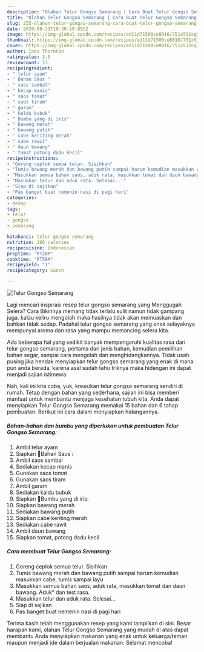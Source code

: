 ```yaml
---
description: "Olahan Telur Gongso Semarang | Cara Buat Telur Gongso Semarang Yang Mudah Dan Praktis"
title: "Olahan Telur Gongso Semarang | Cara Buat Telur Gongso Semarang Yang Mudah Dan Praktis"
slug: 255-olahan-telur-gongso-semarang-cara-buat-telur-gongso-semarang-yang-mudah-dan-praktis
date: 2020-08-31T10:30:19.895Z
image: https://img-global.cpcdn.com/recipes/ed11d71500ce8016/751x532cq70/telur-gongso-semarang-foto-resep-utama.jpg
thumbnail: https://img-global.cpcdn.com/recipes/ed11d71500ce8016/751x532cq70/telur-gongso-semarang-foto-resep-utama.jpg
cover: https://img-global.cpcdn.com/recipes/ed11d71500ce8016/751x532cq70/telur-gongso-semarang-foto-resep-utama.jpg
author: Inez Thornton
ratingvalue: 3.5
reviewcount: 13
recipeingredient:
- " telur ayam"
- " Bahan Saus "
- " saos sambal"
- " kecap manis"
- " saos tomat"
- " saos tiram"
- " garam"
- " kaldu bubuk"
- " Bumbu yang di iris"
- " bawang merah"
- " bawang putih"
- " cabe keriting merah"
- " cabe rawit"
- " daun bawang"
- " tomat potong dadu kecil"
recipeinstructions:
- "Goreng ceplok semua telur. Sisihkan"
- "Tumis bawang merah dan bawang putih sampai harum kemudian masukkan cabe, tumis sampai layu"
- "Masukkan semua bahan saos, aduk rata, masukkan tomat dan daun bawang. Aduk² dan test rasa."
- "Masukkan telur dan aduk rata. Selesai..."
- "Siap di sajikan"
- "Pas banget buat nemenin nasi di pagi hari"
categories:
- Resep
tags:
- telur
- gongso
- semarang

katakunci: telur gongso semarang 
nutrition: 266 calories
recipecuisine: Indonesian
preptime: "PT28M"
cooktime: "PT58M"
recipeyield: "1"
recipecategory: Lunch

---
```



![Telur Gongso Semarang](https://img-global.cpcdn.com/recipes/ed11d71500ce8016/751x532cq70/telur-gongso-semarang-foto-resep-utama.jpg)

Lagi mencari inspirasi resep telur gongso semarang yang Menggugah Selera? Cara Bikinnya memang tidak terlalu sulit namun tidak gampang juga. kalau keliru mengolah maka hasilnya tidak akan memuaskan dan bahkan tidak sedap. Padahal telur gongso semarang yang enak selayaknya mempunyai aroma dan rasa yang mampu memancing selera kita.

Ada beberapa hal yang sedikit banyak mempengaruhi kualitas rasa dari telur gongso semarang, pertama dari jenis bahan, kemudian pemilihan bahan segar, sampai cara mengolah dan menghidangkannya. Tidak usah pusing jika hendak menyiapkan telur gongso semarang yang enak di mana pun anda berada, karena asal sudah tahu triknya maka hidangan ini dapat menjadi sajian istimewa.




Nah, kali ini kita coba, yuk, kreasikan telur gongso semarang sendiri di rumah. Tetap dengan bahan yang sederhana, sajian ini bisa memberi manfaat untuk membantu menjaga kesehatan tubuh kita. Anda dapat menyiapkan Telur Gongso Semarang memakai 15 bahan dan 6 tahap pembuatan. Berikut ini cara dalam menyiapkan hidangannya.

<!--inarticleads1-->

##### Bahan-bahan dan bumbu yang diperlukan untuk pembuatan Telur Gongso Semarang:

1. Ambil  telur ayam
1. Siapkan  🍅Bahan Saus :
1. Ambil  saos sambal
1. Sediakan  kecap manis
1. Gunakan  saos tomat
1. Gunakan  saos tiram
1. Ambil  garam
1. Sediakan  kaldu bubuk
1. Siapkan  🧄Bumbu yang di iris:
1. Siapkan  bawang merah
1. Sediakan  bawang putih
1. Siapkan  cabe keriting merah
1. Sediakan  cabe rawit
1. Ambil  daun bawang
1. Siapkan  tomat, potong dadu kecil




<!--inarticleads2-->

##### Cara membuat Telur Gongso Semarang:

1. Goreng ceplok semua telur. Sisihkan
1. Tumis bawang merah dan bawang putih sampai harum kemudian masukkan cabe, tumis sampai layu
1. Masukkan semua bahan saos, aduk rata, masukkan tomat dan daun bawang. Aduk² dan test rasa.
1. Masukkan telur dan aduk rata. Selesai...
1. Siap di sajikan
1. Pas banget buat nemenin nasi di pagi hari




Terima kasih telah menggunakan resep yang kami tampilkan di sini. Besar harapan kami, olahan Telur Gongso Semarang yang mudah di atas dapat membantu Anda menyiapkan makanan yang enak untuk keluarga/teman maupun menjadi ide dalam berjualan makanan. Selamat mencoba!
